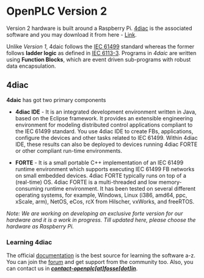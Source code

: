 # OpenPLC Version 2

Version 2 hardware is built around a Raspberry Pi. [4diac](https://www.eclipse.org/4diac/) is the associated software and you may download it from here - [Link](https://www.eclipse.org/4diac/en_dow.php).

Unlike *Version 1*, 4daic follows the [IEC 61499](https://en.wikipedia.org/wiki/IEC_61499) standard whereas the former follows **ladder logic** as defined in [IEC 6113-3](https://en.wikipedia.org/wiki/IEC_61131-3). Programs in *4daic* are written using **Function Blocks**, which are event driven sub-programs with robust data encapsulation.

## 4diac

**4daic** has got two primary components

- **4diac IDE** - It is an integrated development environment written in Java, based on the Eclipse framework. It provides an extensible engineering environment for modeling distributed control applications compliant to the IEC 61499 standard. You use 4diac IDE to create FBs, applications, configure the devices and other tasks related to IEC 61499. Within 4diac IDE, these results can also be deployed to devices running 4diac FORTE or other compliant run-time environments.

- **FORTE** - It is a small portable C++ implementation of an IEC 61499 runtime environment which supports executing IEC 61499 FB networks on small embedded devices. 4diac FORTE typically runs on top of a (real-time) OS. 4diac FORTE is a multi-threaded and low memory-consuming runtime environment. It has been tested on several different operating systems, for example, Windows, Linux (i386, amd64, ppc, xScale, arm), NetOS, eCos, rcX from Hilscher, vxWorks, and freeRTOS.

*Note: We are working on developing an exclusive forte version for our hardware and it is a work in progress. Till updated here, please choose the hardware as Raspberry Pi.*

### Learning 4diac

The official [documentation](https://www.eclipse.org/4diac/en_help.php) is the best source for learning the software a-z. You can join the [forum](https://www.eclipse.org/forums/index.php?t=thread&frm_id=308) and get support from the community too. Also, you can contact us in [***contact-openplc[at]fosse[dot]in***]().
